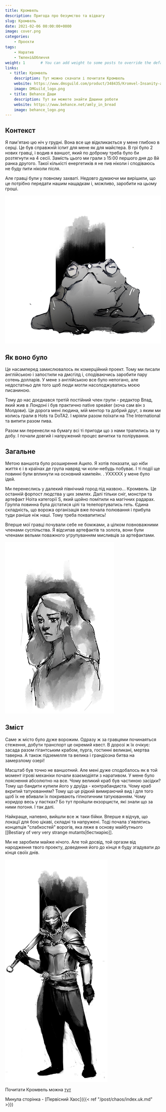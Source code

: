 ```yaml
---
title: Кромвель
description: Пригода про безумство та відвагу
slug: Кромвель
date: 2021-02-06 00:00:00+0000
image: cover.png
categories:
    - Проєкти
tags:
    - Наратив
    - Тюлені&Обличчя
weight: 1       # You can add weight to some posts to override the default sorting (date descending)
links:
  - title: Кромвель
    description: Тут можно скачати і почитати Кромвель
    website: https://www.dmsguild.com/product/348435/Kromvel-Insanity-and-Courage
    image: DMGuild_logo.png
  - title: Behance Даши
    description: Тут ви можете знайти Дашини роботи
    website: https://www.behance.net/amly_in_bread
    image: behance_logo.png
---
```


## Контекст
Я пам'ятаю цю ніч у грудні. Вона все ще відкликається у мене глибоко в серці. Це був справжній іспит для мене як для майстера. В грі було 2 нових гравці, і водив я ваншот, який по доброму треба було би розтягнути на 4 сесії. Замість цього ми грали з 15:00 першого дня до 8й ранка другого. Такої кількісті енергетиків я не пив ніколи і сподіваюсь не буду пити ніколи після.

Але гравці були у повному захваті. Недовго думаючи ми вирішили, що це потрібно передати нашим нащадкам і, можливо, заробити на цьому гроші.

![Жаба. Ми дуже любили жаб](frog.png)

## Як воно було
Це насамперед замислювалось як комерційний проект. Тому ми писали англійською і запостили на дмсгілд і, сподіваючись заробити пару сотень долларів. У мене з англійською все було непогано, але недостатньо для того щоб люди  могли насолоджуватись моєю писаниною.

Тому до нас доєднався третій постійний член групи - редактор Влад, який жив в Лондоні і був практично native speaker (хоча сам він з Молдови). Це дорога мені людина, мій ментор та добрий друг, з яким ми колись грали в Hots та DoTA2. І мріяли разом поїхати на The International та випити разом пива.

Разом ми перенесли на бумагу всі ті пригоди що з нами трапились за ту добу. І почали довгий і напружений процес вичитки та полірування.

## Загальне
Метою ваншота було розширення Ацило. Я хотів показати, що ніби життя є і в країнах де група навряд чи коли-небудь побуває. І ті події ще повинні були вплинути на основний кампейн. . УХХХХХ у мене було ідей.

Ми перенеслись у далекий північний город під назвою... Кромвель. Це останній форпост людства у цих землях. Далі тільки сніг, монстри та артефакт Ноіта категорії S, який щойно помітили на магічних радарах. Группа повинна була дістатися цілі та телепортуватись геть. Єдина складність, що ворожа організація вже почала полювання і прибула туди раніше ніж наші. Тому треба поквапитись!

Вперше мої гравці почували себе не бомжами, а цілком повноважними членами суспільства. Я відсипав артефактів та золота, вони були членами вельми поважного угрупуванням мисливців за артефактами.

![Бідна дівчинка, я навіть не пам'ятаю навіщо ми її додали](girl.png)

## Зміст
Саме ж місто було дуже ворожим. Одразу ж за гравцями починаяться стеження, добути транспорт це окремий квест. В дорозі ж їх очікує: засада разом гігантським крабом, пурга, гостинні великані, мертва таверна. А також підземелля та велика і грандіозна битва на замерзлому озері!

Масштаб був точно не ваншотний. Але мені дуже сподобалось як в той момент ігрові механіки почали взаємодіяти з наративом. У мене було пояснення абсолютно на все. Чому великий краб був частиною засідки? Тому що бандити купили його у друїда - контрабандиста. Чому краб вкритий татуюванням? Тому що це рідкий вимираючий вид і для того щоб їх не вбивали їх покривають гіпнотичним татуюванням. Чому коридор весь у пастках? Бо тут пройшли екзорцисти, які знали що за ними погоня. І так далі.

Найкраще, напевно, вийшли все ж таки бійки. Вперше я відчув, що локації для бою цікаві, складні та напружені. Тоді почала з'являтись концепція "слабкостей" ворогів, яка ляже в основу майбутнього [[Bestiary of very very strange mutants|бестиарію]].

Ми не заробили майже нічого. Але той досвід, той оргазм від народження твого проекту, доведення його до кінця я буду згадувати до кінця своїх днів.

![Один з тих бандитів, що командує крабом](bandit.png)

Почитати Кромвель можна [тут](https://www.dmsguild.com/product/348435/Kromvel-Insanity-and-Courage)

Минула сторінка - [Первісний Хаос]({{< ref "/post/chaos/index.uk.md" >}}) 